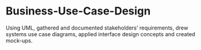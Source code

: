 # Business-Use-Case-Design
Using UML, gathered and documented stakeholders’ requirements, drew systems use case diagrams, applied interface design concepts and created mock-ups.
